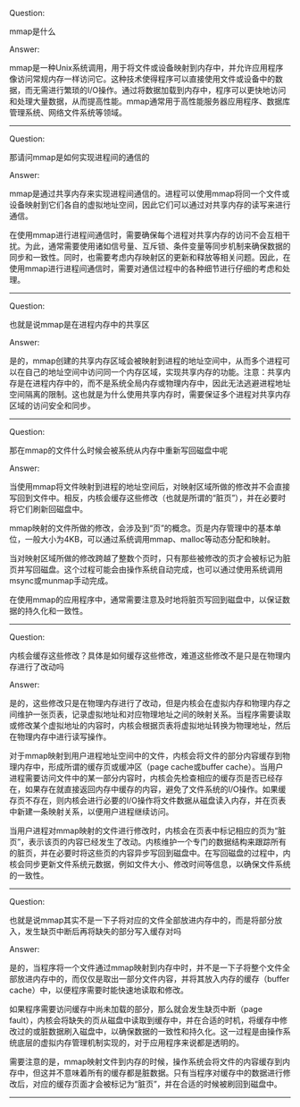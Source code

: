 Question:

mmap是什么

Answer:

mmap是一种Unix系统调用，用于将文件或设备映射到内存中，并允许应用程序像访问常规内存一样访问它。这种技术使得程序可以直接使用文件或设备中的数据，而无需进行繁琐的I/O操作。通过将数据加载到内存中，程序可以更快地访问和处理大量数据，从而提高性能。mmap通常用于高性能服务器应用程序、数据库管理系统、网络文件系统等领域。

<hr/>

Question:

那请问mmap是如何实现进程间的通信的

Answer:

mmap是通过共享内存来实现进程间通信的。进程可以使用mmap将同一个文件或设备映射到它们各自的虚拟地址空间，因此它们可以通过对共享内存的读写来进行通信。

在使用mmap进行进程间通信时，需要确保每个进程对共享内存的访问不会互相干扰。为此，通常需要使用诸如信号量、互斥锁、条件变量等同步机制来确保数据的同步和一致性。同时，也需要考虑内存映射区的更新和释放等相关问题。因此，在使用mmap进行进程间通信时，需要对通信过程中的各种细节进行仔细的考虑和处理。

<hr/>

Question:

也就是说mmap是在进程内存中的共享区

Answer:

是的，mmap创建的共享内存区域会被映射到进程的地址空间中，从而多个进程可以在自己的地址空间中访问同一个内存区域，实现共享内存的功能。注意：共享内存是在进程内存中的，而不是系统全局内存或物理内存中，因此无法逃避进程地址空间隔离的限制。这也就是为什么使用共享内存时，需要保证多个进程对共享内存区域的访问安全和同步。

<hr/>

Question:

那在mmap的文件什么时候会被系统从内存中重新写回磁盘中呢

Answer:

当使用mmap将文件映射到进程的地址空间后，对映射区域所做的修改并不会直接写回到文件中。相反，内核会缓存这些修改（也就是所谓的“脏页”），并在必要时将它们刷新回磁盘中。

mmap映射的文件所做的修改，会涉及到“页”的概念。页是内存管理中的基本单位，一般大小为4KB，可以通过系统调用mmap、malloc等动态分配和映射。

当对映射区域所做的修改跨越了整数个页时，只有那些被修改的页才会被标记为脏页并写回磁盘。这个过程可能会由操作系统自动完成，也可以通过使用系统调用msync或munmap手动完成。

在使用mmap的应用程序中，通常需要注意及时地将脏页写回到磁盘中，以保证数据的持久化和一致性。

<hr/>

Question:

内核会缓存这些修改？具体是如何缓存这些修改，难道这些修改不是只是在物理内存进行了改动吗

Answer:

是的，这些修改只是在物理内存进行了改动，但是内核会在虚拟内存和物理内存之间维护一张页表，记录虚拟地址和对应物理地址之间的映射关系。当程序需要读取或修改某个虚拟地址的内容时，内核会根据页表将虚拟地址转换为物理地址，然后在物理内存中进行读写操作。

对于mmap映射到用户进程地址空间中的文件，内核会将文件的部分内容缓存到物理内存中，形成所谓的缓存页或缓冲区（page cache或buffer cache）。当用户进程需要访问文件中的某一部分内容时，内核会先检查相应的缓存页是否已经存在，如果存在就直接返回内存中缓存的内容，避免了文件系统的I/O操作。如果缓存页不存在，则内核会进行必要的I/O操作将文件数据从磁盘读入内存，并在页表中新建一条映射关系，以便用户进程继续访问。

当用户进程对mmap映射的文件进行修改时，内核会在页表中标记相应的页为“脏页”，表示该页的内容已经发生了改动。内核维护一个专门的数据结构来跟踪所有的脏页，并在必要时将这些页的内容异步写回到磁盘中。在写回磁盘的过程中，内核会同步更新文件系统元数据，例如文件大小、修改时间等信息，以确保文件系统的一致性。

<hr/>

Question:

也就是说mmap其实不是一下子将对应的文件全部放进内存中的，而是将部分放入，发生缺页中断后再将缺失的部分写入缓存对吗

Answer:

是的，当程序将一个文件通过mmap映射到内存中时，并不是一下子将整个文件全部放进内存中的，而仅仅是取出一部分文件内容，并将其放入内存的缓存（buffer cache）中，以便程序需要时能快速地读取和修改。

如果程序需要访问缓存中尚未加载的部分，那么就会发生缺页中断（page fault），内核会将缺失的页从磁盘中读取到缓存中，并在合适的时机，将缓存中修改过的或脏数据刷入磁盘中，以确保数据的一致性和持久化。这一过程是由操作系统底层的虚拟内存管理机制实现的，对于应用程序来说都是透明的。

需要注意的是，mmap映射文件到内存的时候，操作系统会将文件的内容缓存到内存中，但这并不意味着所有的缓存都是脏数据。只有当程序对缓存中的数据进行修改后，对应的缓存页面才会被标记为“脏页”，并在合适的时候被刷回到磁盘中。

<hr/>

